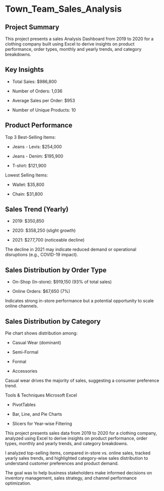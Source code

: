 # Town_Team_Sales_Analysis
## Project Summary
This project presents a sales Analysis Dashboard from 2019 to 2020 for a clothing company built using Excel to derive insights on product performance, order types, monthly and yearly trends, and category breakdowns.

## Key Insights
- Total Sales: $986,800

- Number of Orders: 1,036

- Average Sales per Order: $953

- Number of Unique Products: 10

## Product Performance
Top 3 Best-Selling Items:

- Jeans - Levis: $254,000

- Jeans - Denim: $195,900

- T-shirt: $121,900

Lowest Selling Items:

- Wallet: $35,800

- Chain: $31,800

## Sales Trend (Yearly)
- 2019: $350,850

- 2020: $358,250 (slight growth)

- 2021: $277,700 (noticeable decline)

 The decline in 2021 may indicate reduced demand or operational disruptions (e.g., COVID-19 impact).

## Sales Distribution by Order Type
- On-Shop (In-store): $919,150 (93% of total sales)

- Online Orders: $67,650 (7%)

 Indicates strong in-store performance but a potential opportunity to scale online channels.

## Sales Distribution by Category
Pie chart shows distribution among:

- Casual Wear (dominant)

- Semi-Formal

- Formal

- Accessories

Casual wear drives the majority of sales, suggesting a consumer preference trend.

Tools & Techniques
Microsoft Excel

- PivotTables

- Bar, Line, and Pie Charts

- Slicers for Year-wise Filtering





This project presents sales data from 2019 to 2020 for a clothing company, analyzed using Excel to derive insights on product performance, order types, monthly and yearly trends, and category breakdowns.

I analyzed top-selling items, compared in-store vs. online sales, tracked yearly sales trends, and highlighted category-wise sales distribution to understand customer preferences and product demand.

The goal was to help business stakeholders make informed decisions on inventory management, sales strategy, and channel performance optimization.

